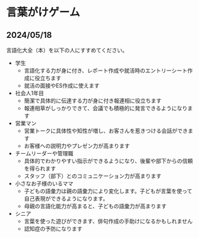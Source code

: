 # 言葉がけゲーム

## 2024/05/18
言語化大全（本）を以下の人にすすめてください。

* 学生
  * 言語化する力が身に付き、レポート作成や就活時のエントリーシート作成に役立ちます
  * 就活の面接やES作成に使えます
* 社会人1年目
  * 簡潔で具体的に伝達する力が身に付き報連相に役立ちます
  * 報連相草がしっかりできて、会議でも積極的に発言できるようになります
* 営業マン
  * 営業トークに具体性や知性が増し、お客さんを惹きつける会話ができます
  * お客様への説明力やプレゼン力が高まります
* チームリーダーや管理職
  * 具体的でわかりやすい指示ができるようになり、後輩や部下からの信頼を得られます
  * スタッフ（部下）とのコミュニケーション力が高まります
* 小さなお子様のいるママ
  * 子どもの語彙力は親の語彙力により変化します。子どもが言葉を使って自己表現ができるようになります。
  * 母親の言語化能力が高まると、子どもの語彙力が高まります
* シニア
  * 言葉を使った遊びができます、俳句作成の手助けになるかもしれません
  * 認知症の予防になります


